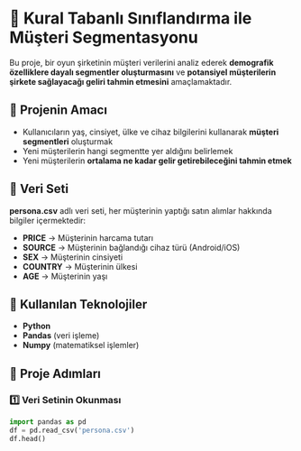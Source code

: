 # 🎯 Kural Tabanlı Sınıflandırma ile Müşteri Segmentasyonu  

Bu proje, bir oyun şirketinin müşteri verilerini analiz ederek **demografik özelliklere dayalı segmentler oluşturmasını** ve **potansiyel müşterilerin şirkete sağlayacağı geliri tahmin etmesini** amaçlamaktadır.  

## 🚀 Projenin Amacı  
- Kullanıcıların yaş, cinsiyet, ülke ve cihaz bilgilerini kullanarak **müşteri segmentleri** oluşturmak  
- Yeni müşterilerin hangi segmentte yer aldığını belirlemek  
- Yeni müşterilerin **ortalama ne kadar gelir getirebileceğini tahmin etmek**  

## 📂 Veri Seti  
**persona.csv** adlı veri seti, her müşterinin yaptığı satın alımlar hakkında bilgiler içermektedir:  
- **PRICE** → Müşterinin harcama tutarı  
- **SOURCE** → Müşterinin bağlandığı cihaz türü (Android/iOS)  
- **SEX** → Müşterinin cinsiyeti  
- **COUNTRY** → Müşterinin ülkesi  
- **AGE** → Müşterinin yaşı  

## 🔧 Kullanılan Teknolojiler  
- **Python**  
- **Pandas** (veri işleme)  
- **Numpy** (matematiksel işlemler)  

## 📌 Proje Adımları  
### 1️⃣ Veri Setinin Okunması  
```python
import pandas as pd
df = pd.read_csv('persona.csv')
df.head()
